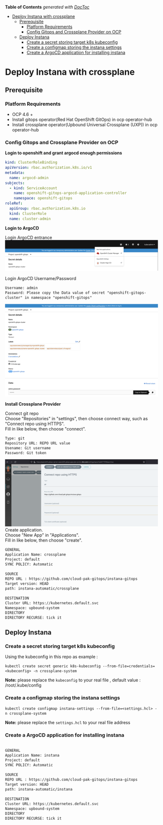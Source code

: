 <!-- START doctoc generated TOC please keep comment here to allow auto update -->
<!-- DON'T EDIT THIS SECTION, INSTEAD RE-RUN doctoc TO UPDATE -->
**Table of Contents**  *generated with [DocToc](https://github.com/thlorenz/doctoc)*

- [Deploy Instana with crossplane](#deploy-instana-with-crossplane)
  - [Prerequisite](#prerequisite)
    - [Platform Requirements](#platform-requirements)
    - [Config Gitops and Crossplane Provider on OCP](#config-gitops-and-crossplane-provider-on-ocp)
  - [Deploy Instana](#deploy-instana)
    - [Create a secret storing target k8s kubeconfig](#create-a-secret-storing-target-k8s-kubeconfig)
    - [Create a configmap storing the instana settings](#create-a-configmap-storing-the-instana-settings)
    - [Create a ArgoCD application for installing instana](#create-a-argocd-application-for-installing-instana)

<!-- END doctoc generated TOC please keep comment here to allow auto update -->

# Deploy Instana with crossplane

## Prerequisite

### Platform Requirements

- OCP 4.6 + 
- Install gitops operator(Red Hat OpenShift GitOps) in ocp operator-hub
- Install crossplane operator(Upbound Universal Crossplane (UXP)) in ocp operator-hub

### Config Gitops and Crossplane Provider on OCP

**Login to openshift and grant argocd enough permissions**

```yaml
kind: ClusterRoleBinding
apiVersion: rbac.authorization.k8s.io/v1
metadata:
  name: argocd-admin
subjects:
  - kind: ServiceAccount
    name: openshift-gitops-argocd-application-controller
    namespace: openshift-gitops
roleRef:
  apiGroup: rbac.authorization.k8s.io
  kind: ClusterRole
  name: cluster-admin
```

**Login to ArgoCD**


Login ArgoCD entrance
![Login entrance](images/ArgoCD-Interface.png)   

Login ArgoCD Username/Password
```
Username: admin  
Password: Please copy the Data value of secret "openshift-gitops-cluster" in namespace "openshift-gitops"
```
![Secret data](images/login-argocd-user-pass.png) 

**Install Crossplane Provider**  

Connect git repo   
Choose "Repositories" in "settings", then choose connect way, such as "Connect repo using HTTPS".  
Fill in like below, then choose "connect".     
```
Type: git
Repository URL: REPO URL value
Usename: Git username
Password: Git token
```
![Connect repo](images/argocd-connect-repo.png)   
Create application.  
Choose "New App" in "Applications".  
Fill in like below, then choose "create". 

```
GENERAL
Application Name: crossplane
Project: default
SYNC POLICY: Automatic

SOURCE
REPO URL : https://github.com/cloud-pak-gitops/instana-gitops
Target version: HEAD
path: instana-automatic/crossplane

DESTINATION
Cluster URL: https://kubernetes.default.svc
Namespace: upbound-system
DIRECTORY
DIRECTORY RECURSE: tick it
```

## Deploy Instana

### Create a secret storing target k8s kubeconfig

Using the kubeconfig in this repo as example :

```shell
kubectl create secret generic k8s-kubeconfig --from-file=credentials=<kubeconfig> -n crossplane-system
```

**Note:** please replace the `kubeconfig` to your real file , default value : /root/.kube/config

### Create a configmap storing the instana settings 

```shell
kubectl create configmap instana-settings --from-file=<settings.hcl> -n crossplane-system
```

**Note:** please replace the `settings.hcl` to your real file address


### Create a ArgoCD application for installing instana

```

GENERAL
Application Name: instana
Project: default
SYNC POLICY: Automatic

SOURCE
REPO URL : https://github.com/cloud-pak-gitops/instana-gitops
Target version: HEAD
path: instana-automatic/instana

DESTINATION
Cluster URL: https://kubernetes.default.svc
Namespace: upbound-system
DIRECTORY
DIRECTORY RECURSE: tick it
```
